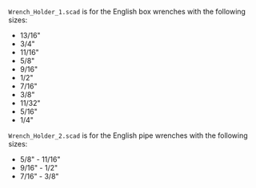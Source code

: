 `Wrench_Holder_1.scad` is for the English box wrenches with the following sizes:
* 13/16"
* 3/4"
* 11/16"
* 5/8"
* 9/16"
* 1/2"
* 7/16"
* 3/8"
* 11/32"
* 5/16"
* 1/4"

`Wrench_Holder_2.scad` is for the English pipe wrenches with the following sizes:
* 5/8" - 11/16"
* 9/16" - 1/2"
* 7/16" - 3/8"

